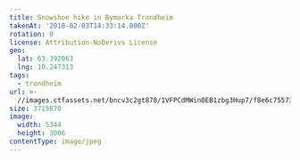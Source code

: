 ```yaml
---
title: Snowshoe hike in Bymarka Trondheim
takenAt: '2018-02-03T14:33:14.000Z'
rotation: 0
license: Attribution-NoDerivs License
geo:
  lat: 63.392063
  lng: 10.247313
tags:
  - trondheim
url: >-
  //images.ctfassets.net/bncv3c2gt878/1VFPCdMWin0EB1zbg3Hup7/f8e6c7557320d6efcbbe5525bd377a4c/snowshoe-hike-in-bymarka-trondheim_39351688464_o
size: 3715870
image:
  width: 5344
  height: 3006
contentType: image/jpeg
---
```


